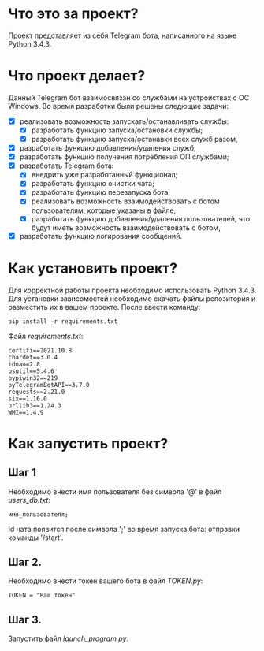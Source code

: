 # Что это за проект?
Проект представляет из себя Telegram бота, написанного на языке Python 3.4.3.

# Что проект делает?
Данный Telegram бот взаимосвязан со службами на устройствах с ОС Windows. Во время разработки были решены следющие задачи:
- [X] реализовать возможность запускать/останавливать службы:
    - [X] разработать функцию запуска/остановки службы;
    - [X] разработать функцию запуска/останавки всех служб разом,  
- [X] разработать функцию добавления/удаления служб;
- [X] разработать функцию получения потребления ОП службами;
- [X] разработать Telegram бота:
    - [X] внедрить уже разработанный функционал;
    - [X] разработать функцию очистки чата;
    - [X] разработать функцию перезапуска бота;
    - [X] реализовать возможность взаимодействовать с ботом пользователям, которые указаны в файле;
    - [X] разработать функцию добавления/удаления пользователей, что будут иметь возможность взаимодействовать с ботом,
- [X] разработать функцию логирования сообщений.

# Как установить проект?
Для корректной работы проекта необходимо использовать Python 3.4.3. 
Для установки зависомостей необходимо скачать файлы репозитория и разместить их в вашем проекте. После ввести команду:

`pip install -r requirements.txt`

Файл *requirements.txt*:
```
certifi==2021.10.8
chardet==3.0.4
idna==2.8
psutil==5.4.6
pypiwin32==219
pyTelegramBotAPI==3.7.0
requests==2.21.0
six==1.16.0
urllib3==1.24.3
WMI==1.4.9
```

# Как запустить проект?
## Шаг 1
Необходимо внести имя пользователя без символа '@' в файл *users_db.txt*:
```
имя_пользователя;
```
Id чата появится после символа ';' во время запуска бота: отправки команды '/start'.

## Шаг 2.
Необходимо внести токен вашего бота в файл *TOKEN.py*:
```
TOKEN = "Ваш токен"
```

## Шаг 3.
Запустить файл *launch_program.py*.

